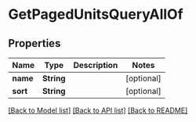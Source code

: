 # GetPagedUnitsQueryAllOf

## Properties
Name | Type | Description | Notes
------------ | ------------- | ------------- | -------------
**name** | **String** |  | [optional] 
**sort** | **String** |  | [optional] 

[[Back to Model list]](../README.md#documentation-for-models) [[Back to API list]](../README.md#documentation-for-api-endpoints) [[Back to README]](../README.md)


